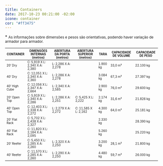```yaml
---
title: Containers
date: 2017-10-23 00:21:00 -02:00
icone: container
cor: "#ff3475"
---
```


 \* <small>As informações sobre dimensões e pesos são orientativas, podendo haver variação de armador para armador.</small>

<table style="font-size:.7em;max-width:1300px;">
    <thead>
        <tr>
            <th>CONTAINER</th>
            <th>DIMENSÕES INTERNAS (metros)</th>
            <th>ABERTURA DA PORTA (metros)</th>
            <th>ABERTURA SUPERIOR (metros)</th>
            <th>TARA</th>
            <th>CAPACIDADE DE VOLUME</th>
            <th>CAPACIDADE DE PESO</th>
        </tr>
    </thead>
    <tbody>
        <tr>
            <td>20’ Dry</td>
            <td>C: 5,919 X L: 2,340 X A: 2,380</td>
            <td>L: 2,286 X A: 2,278</td>
            <td>&nbsp;</td>
            <td>1.900 kg</td>
            <td>33,0 m&sup3;</td>
            <td>22.100 kg</td>
        </tr>
        <tr>
            <td>40’ Dry</td>
            <td>C: 12,051 X L: 2,340 X A: 2,360</td>
            <td>L: 2,286 X A: 2,278</td>
            <td>&nbsp;</td>
            <td>3.084 kg</td>
            <td>67,3 m&sup3;</td>
            <td>27.397 kg</td>
        </tr>
        <tr>
            <td>40’ High Cube</td>
            <td>C: 12.056 X L: 2,347 X A: 2,664</td>
            <td>L: 2,340 X A: 2,585</td>
            <td>&nbsp;</td>
            <td>2.900 kg</td>
            <td>76,0 m&sup3;</td>
            <td>29.600 kg</td>
        </tr>
        <tr>
            <td>20’ Open Top</td>
            <td>C: 5,919 X L: 2,340 X A: 2,286</td>
            <td>L: 2,286 X A: 2,251</td>
            <td>C: 5,425 X L: 2,222</td>
            <td>2.174 kg</td>
            <td>31,6 m&sup3;</td>
            <td>21.826 kg</td>
        </tr>
        <tr>
            <td>40’ Open Top</td>
            <td>C: 12,403 X L: 2,338 X A: 2,272</td>
            <td>L: 2,279 X A: 2,272</td>
            <td>C: 11,585 X L: 2,162</td>
            <td>4.300 kg</td>
            <td>64,0 m&sup3;</td>
            <td>25.181 kg</td>
        </tr>
        <tr>
            <td>20’ Flat Rack</td>
            <td>C: 5,702 X L: 2,438 X A: 2,327</td>
            <td>&nbsp;</td>
            <td>&nbsp;</td>
            <td>2.330 kg</td>
            <td>&nbsp;</td>
            <td>28.390 kg</td>
        </tr>
        <tr>
            <td>40’ Flat Rack</td>
            <td>C: 11,820 X L: 2,184 X A: 2,095</td>
            <td>&nbsp;</td>
            <td>&nbsp;</td>
            <td>5.260 kg</td>
            <td>&nbsp;</td>
            <td>25.220 kg</td>
        </tr>
        <tr>
            <td>20’ Reefer</td>
            <td>C: 5,450 X L: 2,285 X A: 2,260</td>
            <td>L: 2,320 X A: 2,250</td>
            <td>&nbsp;</td>
            <td>3.200 kg</td>
            <td>28,1 m&sup3;</td>
            <td>21.800 kg</td>
        </tr>
        <tr>
            <td>40’ Reefer</td>
            <td>C: 11,570 X L: 2,285 X A: 2,260</td>
            <td>L: 2,290 X A: 2,250</td>
            <td>&nbsp;</td>
            <td>4.480 kg</td>
            <td>59,7 m&sup3;</td>
            <td>26.000 kg</td>
        </tr>
    </tbody>
</table>
